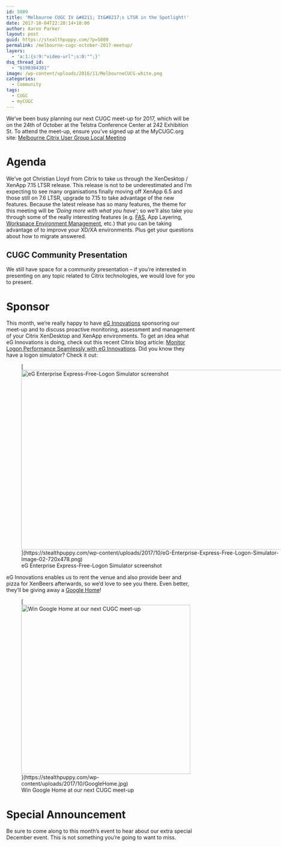 ```yaml
---
id: 5809
title: 'Melbourne CUGC IV &#8211; It&#8217;s LTSR in the Spotlight!'
date: 2017-10-04T22:20:14+10:00
author: Aaron Parker
layout: post
guid: https://stealthpuppy.com/?p=5809
permalink: /melbourne-cugc-october-2017-meetup/
layers:
  - 'a:1:{s:9:"video-url";s:0:"";}'
dsq_thread_id:
  - "6190304301"
image: /wp-content/uploads/2016/11/MelbourneCUCG-white.png
categories:
  - Community
tags:
  - CUGC
  - myCUGC
---
```

We&#8217;ve been busy planning our next CUGC meet-up for 2017, which will be on the 24th of October at the Telstra Conference Center at 242 Exhibition St. To attend the meet-up, ensure you&#8217;ve signed up at the MyCUGC.org site:&nbsp;[Melbourne Citrix User Group Local Meeting](https://www.mycugc.org/page/melbourne-oct24-2017Meeting)&nbsp;

# Agenda

We&#8217;ve got Christian Lloyd from Citrix to take us through the XenDesktop / XenApp 7.15 LTSR release. This release is not to be underestimated and I&#8217;m expecting to see many organisations finally moving off XenApp 6.5 and those still on 7.6 LTSR, upgrade to 7.15 to take advantage of the new features. Because the latest release has so many features, the theme for this meeting will be &#8216;_Doing more with what you have_&#8216;; so we&#8217;ll also take you through some of the really interesting features (e.g. [FAS](https://docs.citrix.com/en-us/xenapp-and-xendesktop/7-15-ltsr/secure/federated-authentication-service/fas-architectures.html), App Layering, [Workspace Environment Management](https://docs.citrix.com/en-us/workspace-environment-management/current-release.html), etc.) that you can be taking advantage of to improve your XD/XA environments. Plus get your questions about how to migrate answered.

## CUGC Community Presentation

We still have space for a community presentation &#8211; if you&#8217;re interested in presenting on any topic related to Citrix technologies, we would love for you to present.&nbsp;

# Sponsor

This month, we&#8217;re really happy to have [eG Innovations](https://www.eginnovations.com/) sponsoring our meet-up and to discuss proactive monitoring, assessment and management of your Citrix XenDesktop and XenApp environments. To get an idea what eG Innovations is doing, check out this recent Citrix blog article:&nbsp;[Monitor Logon Performance Seamlessly with eG Innovations](https://www.citrix.com/blogs/2017/09/26/monitor-logon-performance-seamlessly-with-eg-innovations/). Did you know they have a logon simulator? Check it out:&nbsp;

<figure id="attachment_5810" aria-describedby="caption-attachment-5810" style="width: 720px" class="wp-caption alignnone">[<img class="size-full wp-image-5810" src="https://stealthpuppy.com/wp-content/uploads/2017/10/eG-Enterprise-Express-Free-Logon-Simulator-Image-02-720x478.png" alt="eG Enterprise Express-Free-Logon Simulator screenshot" width="720" height="478" srcset="http://192.168.0.89/wp-content/uploads/2017/10/eG-Enterprise-Express-Free-Logon-Simulator-Image-02-720x478.png 720w, http://192.168.0.89/wp-content/uploads/2017/10/eG-Enterprise-Express-Free-Logon-Simulator-Image-02-720x478-150x100.png 150w, http://192.168.0.89/wp-content/uploads/2017/10/eG-Enterprise-Express-Free-Logon-Simulator-Image-02-720x478-300x199.png 300w" sizes="(max-width: 720px) 100vw, 720px" />](https://stealthpuppy.com/wp-content/uploads/2017/10/eG-Enterprise-Express-Free-Logon-Simulator-Image-02-720x478.png)<figcaption id="caption-attachment-5810" class="wp-caption-text">eG Enterprise Express-Free-Logon Simulator screenshot</figcaption></figure>

eG Innovations enables us to rent the venue and also provide beer and pizza for XenBeers afterwards, so we&#8217;d love to see you there. Even better, they&#8217;ll be giving away a [Google Home](https://madeby.google.com/home/)!

<figure id="attachment_5811" aria-describedby="caption-attachment-5811" style="width: 450px" class="wp-caption alignnone">[<img class="wp-image-5811" src="https://stealthpuppy.com/wp-content/uploads/2017/10/GoogleHome-300x300.jpg" alt="Win Google Home at our next CUGC meet-up" width="450" height="450" srcset="http://192.168.0.89/wp-content/uploads/2017/10/GoogleHome-300x300.jpg 300w, http://192.168.0.89/wp-content/uploads/2017/10/GoogleHome-150x150.jpg 150w, http://192.168.0.89/wp-content/uploads/2017/10/GoogleHome-768x768.jpg 768w, http://192.168.0.89/wp-content/uploads/2017/10/GoogleHome-480x480.jpg 480w, http://192.168.0.89/wp-content/uploads/2017/10/GoogleHome.jpg 1000w" sizes="(max-width: 450px) 100vw, 450px" />](https://stealthpuppy.com/wp-content/uploads/2017/10/GoogleHome.jpg)<figcaption id="caption-attachment-5811" class="wp-caption-text">Win Google Home at our next CUGC meet-up</figcaption></figure>

# Special Announcement

Be sure to come along to this month&#8217;s event to hear about our extra special December event. This is not something you&#8217;re going to want to miss.

&nbsp;